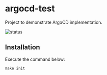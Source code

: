 # argocd-test

Project to demonstrate ArgoCD implementation.

<img src="https://argocd.mydomain.com/api/badge?name=3rd" alt="status"/>

## Installation

Execute the command below:

```shell
make init
```
